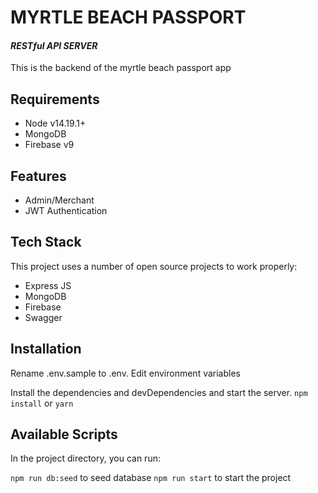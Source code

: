 # MYRTLE BEACH PASSPORT

#### _RESTful API SERVER_

This is the backend of the myrtle beach passport app

## Requirements

- Node v14.19.1+
- MongoDB
- Firebase v9

## Features

- Admin/Merchant
- JWT Authentication

## Tech Stack

This project uses a number of open source projects to work properly:

- Express JS
- MongoDB
- Firebase
- Swagger

## Installation

Rename .env.sample to .env.
Edit environment variables

Install the dependencies and devDependencies and start the server.
`npm install` or `yarn`

## Available Scripts

In the project directory, you can run:

`npm run db:seed` to seed database
`npm run start` to start the project